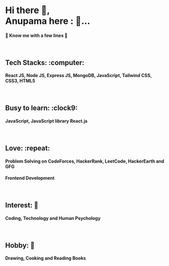 <h1>Hi there 👋, <br>
Anupama here : 💙... </h1>

<h4>🤍 Know me with a few lines 🤍</h4> <br>
<h2>Tech Stacks: :computer:</h2><h4>React JS, Node JS, Express JS, MongoDB, JavaScript, Tailwind CSS, CSS3, HTML5</h4><br>
<h2>Busy to learn: :clock9:</h2><h4>JavaScript, JavaScript library React.js</h4><br>
<h2>Love: :repeat:</h2> <h4>Problem Solving on CodeForces, HackerRank, LeetCode, HackerEarth and GFG</h4><h4>Frontend Development</h4><br>
<!-- <h2>Fun fact About me: 💺	</h2> <h4>Thinking less and Doing more as time is Limited</h4><br> -->
<h2>Interest: 💖 </h2><h4>Coding, Technology and Human Psychology</h4><br>
<h2>Hobby: 💙</h2><h4>Drawing, Cooking and Reading Books</h4>
<!-- - 👯 I’m looking to collaborate on making website using React
- 🤔 I’m looking for help with Development of any real world application
- 💬 Ask me about Front-end and JavaScript
- 📫 How to reach me: LinkedIn (https://www.linkedin.com/in/anupama-halder7/)
- 😄 Pronouns: She
- ⚡ Fun fact: I do a task without thinking a lot as we have much limited time.
- 💺 Coding Profite: LeetCode (https://leetcode.com/anupamahalder7/)
- 💙 Hobby: Drawing 
- 💖 Interest: Coding, Technology, and Human psychology 
- 🤍 Passion: Work good and have peace -->
